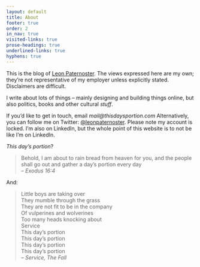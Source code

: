 ```yaml
---
layout: default
title: About
footer: true
order: 2
in_nav: true
visited-links: true
prose-headings: true
underlined-links: true
hyphens: true
---
```


This is the blog of [Leon Paternoster](https://www.leonpaternoster.com). The views expressed here are my own; they’re not representative of my employer unless explicitly stated. Disclaimers are difficult.

I write about lots of things – mainly designing and building things online, but also politics, books and other cultural _stuff_.

If you’d like to get in touch, email _mail@thisdaysportion.com_ Alternatively, you can follow me on Twitter: [@leonpaternoster](https://twitter.com/leonpaternoster/). Please note my account is locked. I’m also on LinkedIn, but the whole point of this website is to not be like I’m on LinkedIn.

_This day’s portion_?

> Behold, I am about to rain bread from heaven for you, and the people shall go out and gather a day’s portion every day <br><cite>– Exodus 16:4</cite>

And:

> Little boys are taking over<br>
They mumble through the grass<br>
They are not fit to be in the company<br>
Of vulperines and wolverines<br>
Too many heads knocking about<br>
Service<br>
This day’s portion<br>
This day’s portion<br>
This day’s portion<br>
This day’s portion<br>
<cite>– Service, The Fall</cite>
